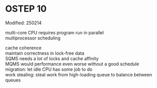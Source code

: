 # OSTEP 10

Modified: 250214

multi-core CPU requires program run in parallel  
multiprocessor scheduling  

cache coherence  
maintain correctness in lock-free data  
SQMS needs a lot of locks and cache affinity  
MQMS would performance even worse without a good schedule  
migration: let idle CPU has some job to do  
work stealing: steal work from high-loading queue to balance between queues  

